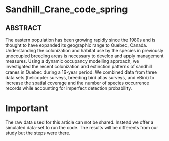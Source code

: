 # Sandhill_Crane_code_spring

## ABSTRACT 

The eastern population has been growing rapidly since the 1980s and is thought to have expanded its geographic range to Quebec, Canada. Understanding the colonization and habitat use by the species in previously unoccupied breeding areas is necessary to develop and apply management measures. Using a dynamic occupancy modelling approach, we investigated the recent colonization and extinction patterns of sandhill cranes in Quebec during a 16-year period. We combined data from three data sets (helicopter surveys, breeding bird atlas surveys, and eBird) to increase the spatial coverage and the number of species occurrence records while accounting for imperfect detection probability. 

# Important

The raw data used for this article can not be shared. Instead we offer a simulated data-set to run the code. The results will be differents from our study but the steps were there. 

